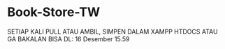 # Book-Store-TW
SETIAP KALI PULL ATAU AMBIL, SIMPEN DALAM XAMPP HTDOCS ATAU GA BAKALAN BISA
DL: 16 Desember 15.59
